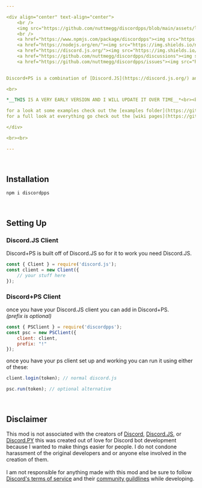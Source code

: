 ```yaml
---

<div align="center" text-align="center">
	<br />
	<img src="https://github.com/nuttmegg/discordpps/blob/main/assets/logo_white.png">
	<br />
	<a href="https://www.npmjs.com/package/discordpps"><img src="https://img.shields.io/npm/v/discordpps?style=flat&color=red&logo=npm&logoColor=white" alt="package version" />
	<a href="https://nodejs.org/en/"><img src="https://img.shields.io/node/v/discord.js?logo=node.js&logoColor=white" alt="package version" />
	<a href="https://discord.js.org/"><img src="https://img.shields.io/badge/discord.js-v14.7.1-blue?style=flat&color=7289da&logo=discord&logoColor=white" alt="discord.js version" /></a>
	<a href="https://github.com/nuttmegg/discordpps/discussions"><img src="https://img.shields.io/github/discussions/nuttmegg/discordpps?logo=wechat&logoColor=white" alt="discussions" />
	<a href="https://github.com/nuttmegg/discordpps/issues"><img src="https://img.shields.io/github/issues/nuttmegg/discordpps" alt="issues" />
	

Discord+PS is a combination of [Discord.JS](https://discord.js.org/) and [Discord.PY](https://github.com/Rapptz/discord.py) made in [Node.JS](https://nodejs.org/en/) to solve most of the annoying parts of Discord.JS and possibly welcome Discord.PY users into Node.JS

<br>

*__THIS IS A VERY EARLY VERSION AND I WILL UPDATE IT OVER TIME__*<br><br>

for a look at some examples check out the [examples folder](https://github.com/nuttmegg/discordpps/tree/main/examples)<br>
for a full look at everything go check out the [wiki pages](https://github.com/nuttmegg/discordpps/wiki)

</div>

<br><br>

---
```


<br>

## Installation
```console
npm i discordpps
```

<br>

## Setting Up
### **Discord.JS Client**
Discord+PS is built off of Discord.JS so for it to work you need Discord.JS.
```js
const { Client } = require('discord.js');
const client = new Client({
	// your stuff here
});
```
### **Discord+PS Client**
once you have your Discord.JS client you can add in Discord+PS.<br>
*(prefix is optional)*
```js
const { PSClient } = require('discordpps');
const psc = new PSClient({
	client: client,
	prefix: "!" 
});
```
once you have your ps client set up and working you can run it using either of these:
```js
client.login(token); // normal discord.js

psc.run(token); // optional alternative
```
<br>

## Disclaimer
This mod is not associated with the creators of [Discord](https://discord.com), [Discord.JS](https://discord.js.org), or [Discord.PY](https://github.com/Rapptz/discord.py) this was created out of love for Discord bot development because I wanted to make things easier for people. I do not condone harassment of the original developers and or anyone else involved in the creation of them.<br><br>
I am not responsible for anything made with this mod and be sure to follow [Discord's terms of service](https://discord.com/terms) and their [community guildlines](https://discord.com/guidelines) while developing.
